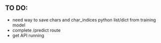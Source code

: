 ## TO DO:
- need way to save chars and char_indices python list/dict from training model
- complete /predict route
- get API running